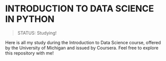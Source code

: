 <H1>INTRODUCTION TO DATA SCIENCE IN PYTHON</H1>

> STATUS: Studying!

Here is all my study during the Introduction to Data Science course, offered by the University of Michigan and issued by Coursera.
Feel free to explore this repository with me!
